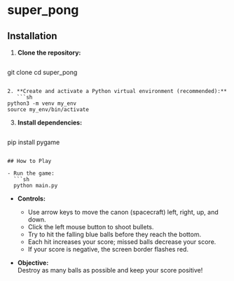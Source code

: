 # super_pong

## Installation

1. **Clone the repository:**
   ```sh
git clone <repo-url>
cd super_pong
```

2. **Create and activate a Python virtual environment (recommended):**
   ```sh
python3 -m venv my_env
source my_env/bin/activate
```

3. **Install dependencies:**
   ```sh
pip install pygame
```

## How to Play

- Run the game:
  ```sh
  python main.py
  ```

- **Controls:**
  - Use arrow keys to move the canon (spacecraft) left, right, up, and down.
  - Click the left mouse button to shoot bullets.
  - Try to hit the falling blue balls before they reach the bottom.
  - Each hit increases your score; missed balls decrease your score.
  - If your score is negative, the screen border flashes red.

- **Objective:**  
  Destroy as many balls as possible and keep your score positive!
